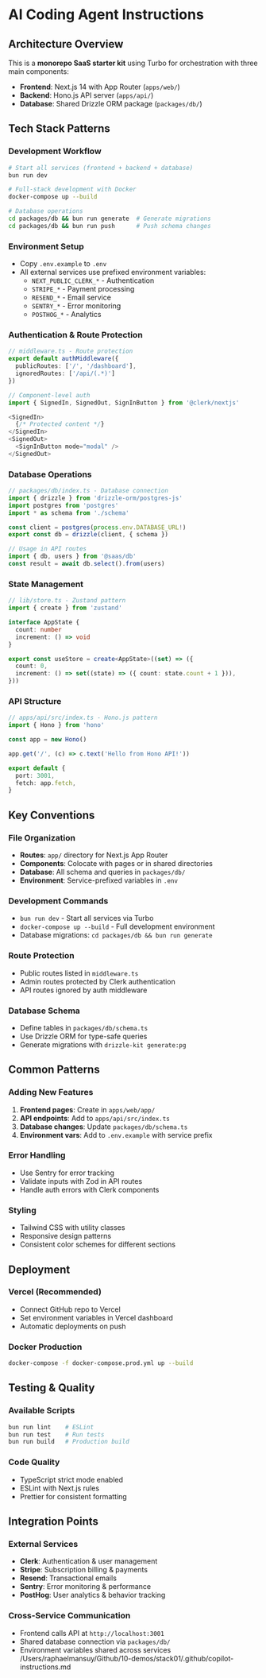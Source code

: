 # AI Coding Agent Instructions

## Architecture Overview

This is a **monorepo SaaS starter kit** using Turbo for orchestration with three main components:

- **Frontend**: Next.js 14 with App Router (`apps/web/`)
- **Backend**: Hono.js API server (`apps/api/`)
- **Database**: Shared Drizzle ORM package (`packages/db/`)

## Tech Stack Patterns

### Development Workflow
```bash
# Start all services (frontend + backend + database)
bun run dev

# Full-stack development with Docker
docker-compose up --build

# Database operations
cd packages/db && bun run generate  # Generate migrations
cd packages/db && bun run push      # Push schema changes
```

### Environment Setup
- Copy `.env.example` to `.env`
- All external services use prefixed environment variables:
  - `NEXT_PUBLIC_CLERK_*` - Authentication
  - `STRIPE_*` - Payment processing
  - `RESEND_*` - Email service
  - `SENTRY_*` - Error monitoring
  - `POSTHOG_*` - Analytics

### Authentication & Route Protection
```typescript
// middleware.ts - Route protection
export default authMiddleware({
  publicRoutes: ['/', '/dashboard'],
  ignoredRoutes: ['/api/(.*)']
})

// Component-level auth
import { SignedIn, SignedOut, SignInButton } from '@clerk/nextjs'

<SignedIn>
  {/* Protected content */}
</SignedIn>
<SignedOut>
  <SignInButton mode="modal" />
</SignedOut>
```

### Database Operations
```typescript
// packages/db/index.ts - Database connection
import { drizzle } from 'drizzle-orm/postgres-js'
import postgres from 'postgres'
import * as schema from './schema'

const client = postgres(process.env.DATABASE_URL!)
export const db = drizzle(client, { schema })

// Usage in API routes
import { db, users } from '@saas/db'
const result = await db.select().from(users)
```

### State Management
```typescript
// lib/store.ts - Zustand pattern
import { create } from 'zustand'

interface AppState {
  count: number
  increment: () => void
}

export const useStore = create<AppState>((set) => ({
  count: 0,
  increment: () => set((state) => ({ count: state.count + 1 })),
}))
```

### API Structure
```typescript
// apps/api/src/index.ts - Hono.js pattern
import { Hono } from 'hono'

const app = new Hono()

app.get('/', (c) => c.text('Hello from Hono API!'))

export default {
  port: 3001,
  fetch: app.fetch,
}
```

## Key Conventions

### File Organization
- **Routes**: `app/` directory for Next.js App Router
- **Components**: Colocate with pages or in shared directories
- **Database**: All schema and queries in `packages/db/`
- **Environment**: Service-prefixed variables in `.env`

### Development Commands
- `bun run dev` - Start all services via Turbo
- `docker-compose up --build` - Full development environment
- Database migrations: `cd packages/db && bun run generate`

### Route Protection
- Public routes listed in `middleware.ts`
- Admin routes protected by Clerk authentication
- API routes ignored by auth middleware

### Database Schema
- Define tables in `packages/db/schema.ts`
- Use Drizzle ORM for type-safe queries
- Generate migrations with `drizzle-kit generate:pg`

## Common Patterns

### Adding New Features
1. **Frontend pages**: Create in `apps/web/app/`
2. **API endpoints**: Add to `apps/api/src/index.ts`
3. **Database changes**: Update `packages/db/schema.ts`
4. **Environment vars**: Add to `.env.example` with service prefix

### Error Handling
- Use Sentry for error tracking
- Validate inputs with Zod in API routes
- Handle auth errors with Clerk components

### Styling
- Tailwind CSS with utility classes
- Responsive design patterns
- Consistent color schemes for different sections

## Deployment

### Vercel (Recommended)
- Connect GitHub repo to Vercel
- Set environment variables in Vercel dashboard
- Automatic deployments on push

### Docker Production
```bash
docker-compose -f docker-compose.prod.yml up --build
```

## Testing & Quality

### Available Scripts
```bash
bun run lint    # ESLint
bun run test    # Run tests
bun run build   # Production build
```

### Code Quality
- TypeScript strict mode enabled
- ESLint with Next.js rules
- Prettier for consistent formatting

## Integration Points

### External Services
- **Clerk**: Authentication & user management
- **Stripe**: Subscription billing & payments
- **Resend**: Transactional emails
- **Sentry**: Error monitoring & performance
- **PostHog**: User analytics & behavior tracking

### Cross-Service Communication
- Frontend calls API at `http://localhost:3001`
- Shared database connection via `packages/db/`
- Environment variables shared across services</content>
<parameter name="filePath">/Users/raphaelmansuy/Github/10-demos/stack01/.github/copilot-instructions.md
